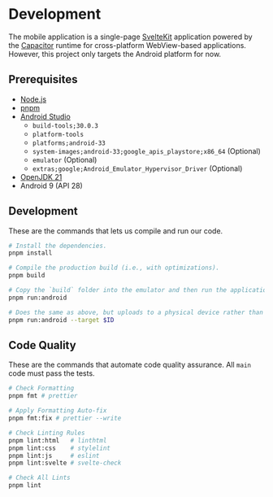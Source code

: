 # Development

The mobile application is a single-page [SvelteKit] application powered by the [Capacitor] runtime for cross-platform WebView-based applications. However, this project only targets the Android platform for now.

[SvelteKit]: https://kit.svelte.dev/
[Capacitor]: https://capacitorjs.com/

## Prerequisites

-   [Node.js]
-   [pnpm]
-   [Android Studio]
    -   `build-tools;30.0.3`
    -   `platform-tools`
    -   `platforms;android-33`
    -   `system-images;android-33;google_apis_playstore;x86_64` (Optional)
    -   `emulator` (Optional)
    -   `extras;google;Android_Emulator_Hypervisor_Driver` (Optional)
-   [OpenJDK 21]
-   Android 9 (API 28)

[Node.js]: https://nodejs.org/en/download/
[pnpm]: https://pnpm.io/
[Android Studio]: https://developer.android.com/studio
[OpenJDK 21]: https://openjdk.org/projects/jdk/21/

## Development

These are the commands that lets us compile and run our code.

```bash
# Install the dependencies.
pnpm install

# Compile the production build (i.e., with optimizations).
pnpm build

# Copy the `build` folder into the emulator and then run the application.
pnpm run:android

# Does the same as above, but uploads to a physical device rather than an emulator.
pnpm run:android --target $ID
```

## Code Quality

These are the commands that automate code quality assurance. All `main` code must pass the tests.

```bash
# Check Formatting
pnpm fmt # prettier

# Apply Formatting Auto-fix
pnpm fmt:fix # prettier --write

# Check Linting Rules
pnpm lint:html   # linthtml
pnpm lint:css    # stylelint
pnpm lint:js     # eslint
pnpm lint:svelte # svelte-check

# Check All Lints
pnpm lint
```
